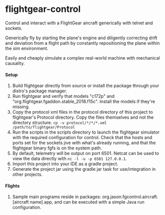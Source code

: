 # flightgear-control
Control and interact with a FlightGear aircraft generically with telnet and sockets. 

Generically fly by starting the plane's engine and diligently correcting drift and deviation from a flight path by constantly repositioning the plane within the sim environment. 

Easily and cheaply simulate a complex real-world machine with mechanical causality.

#### Setup ####

1. Build flightgear directly from source or install the package through your distro's package manager.
1. Run flightgear and verify that models "c172p" and "org.flightgear.fgaddon.stable_2018.f15c". Install the models if they're missing.
1. Copy the protocol xml files in the protocol directory of this project to flightgear's Protocol directory. Copy the files themselves and not the directory structure. 
    `cp -v protocol/*/*/*.xml /path/to/flightgear/Protocol`
1. Run the scripts in the scripts directory to launch the flightgear simulator with the required configuration for control. Check that the hosts and ports set for the sockets jive with what's already running, and that the flightgear binary fgfs is on the system path.
1. By default, telemetry will be output on port 6501. Netcat can be used to view the data directly with `nc -l -u -p 6501 127.0.0.1`.
1. Import this project into your IDE as a gradle project.
1. Generate the project jar using the gradle jar task for use/integration in other projects. 

#### Flights ####

1. Sample main programs reside in packages: org.jason.fgcontrol.aircraft.[aircraft name].app, and can be executed with a simple Java run configuration.

